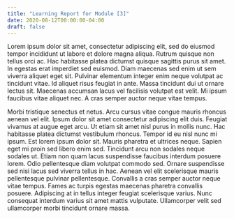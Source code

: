 ```yaml
---
title: "Learning Report for Module [3]"
date: 2020-08-12T00:00:00-04:00
draft: false
---
```

Lorem ipsum dolor sit amet, consectetur adipiscing elit, sed do eiusmod tempor incididunt ut labore et dolore magna aliqua. Rutrum quisque non tellus orci ac. Hac habitasse platea dictumst quisque sagittis purus sit amet. In egestas erat imperdiet sed euismod. Diam maecenas sed enim ut sem viverra aliquet eget sit. Pulvinar elementum integer enim neque volutpat ac tincidunt vitae. Id aliquet risus feugiat in ante. Massa tincidunt dui ut ornare lectus sit. Maecenas accumsan lacus vel facilisis volutpat est velit. Mi ipsum faucibus vitae aliquet nec. A cras semper auctor neque vitae tempus.

Morbi tristique senectus et netus. Arcu cursus vitae congue mauris rhoncus aenean vel elit. Ipsum dolor sit amet consectetur adipiscing elit duis. Feugiat vivamus at augue eget arcu. Ut etiam sit amet nisl purus in mollis nunc. Hac habitasse platea dictumst vestibulum rhoncus. Tempor id eu nisl nunc mi ipsum. Est lorem ipsum dolor sit. Mauris pharetra et ultrices neque. Sapien eget mi proin sed libero enim sed. Tincidunt arcu non sodales neque sodales ut. Etiam non quam lacus suspendisse faucibus interdum posuere lorem. Odio pellentesque diam volutpat commodo sed. Ornare suspendisse sed nisi lacus sed viverra tellus in hac. Aenean vel elit scelerisque mauris pellentesque pulvinar pellentesque. Convallis a cras semper auctor neque vitae tempus. Fames ac turpis egestas maecenas pharetra convallis posuere. Adipiscing at in tellus integer feugiat scelerisque varius. Nunc consequat interdum varius sit amet mattis vulputate. Ullamcorper velit sed ullamcorper morbi tincidunt ornare massa.
